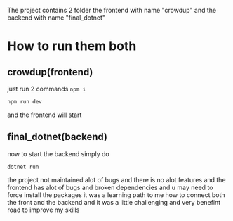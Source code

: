 The project contains 2 folder the frontend with name "crowdup" and the backend with name "final_dotnet"

# How to run them both

## crowdup(frontend)

just run 2 commands 
`npm i`

`npm run dev`

and the frontend will start 

## final_dotnet(backend)

now to start the backend simply do 

`dotnet run`


the project not maintained alot of bugs and there is no alot features and the frontend has alot of bugs and broken dependencies and u may need to force install the packages it was a learning path to me how to connect both the front and the backend
and it was a little  challenging and very benefint road to improve my skills 
